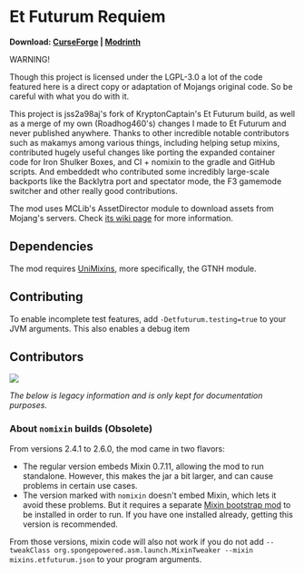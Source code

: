 # Et Futurum Requiem

**Download: [CurseForge](https://www.curseforge.com/minecraft/mc-mods/et-futurum-requiem/files)
| [Modrinth](https://modrinth.com/mod/etfuturum/versions)**

WARNING!

Though this project is licensed under the LGPL-3.0 a lot of the code featured here is a direct copy or adaptation of
Mojangs original code. So be careful with what you do with it.

This project is jss2a98aj's fork of KryptonCaptain's Et Futurum build, as well as a merge of my own (Roadhog460's)
changes I made to Et Futurum and never published anywhere. Thanks to other incredible notable contributors such as
makamys among various things, including helping setup mixins, contributed hugely useful changes like porting the
expanded container code for Iron Shulker Boxes, and CI + nomixin to the gradle and GitHub scripts. And embeddedt who
contributed some incredibly large-scale backports like the Backlytra port and spectator mode, the F3 gamemode switcher
and other really good contributions.

The mod uses MCLib's AssetDirector module to download assets from Mojang's servers.
Check [its wiki page](https://github.com/makamys/MCLib/wiki/AssetDirector) for more information.

## Dependencies

The mod requires [UniMixins](https://modrinth.com/mod/unimixins), more specifically, the GTNH module.

## Contributing

To enable incomplete test features, add `-Detfuturum.testing=true` to your JVM arguments. This also enables a debug item

## Contributors
<a href="https://github.com/Roadhog360/Et-Futurum-Requiem/graphs/contributors">
  <img src="https://contrib.rocks/image?repo=Roadhog360/Et-Futurum-Requiem" />
</a>

*The below is legacy information and is only kept for documentation purposes.*

### About `nomixin` builds (Obsolete)

From versions 2.4.1 to 2.6.0, the mod came in two flavors:

* The regular version embeds Mixin 0.7.11, allowing the mod to run standalone. However, this makes the jar a bit larger,
  and can cause problems in certain use cases.
* The version marked with `nomixin` doesn't embed Mixin, which lets it avoid these problems. But it requires a
  separate [Mixin bootstrap mod](https://gist.github.com/makamys/7cb74cd71d93a4332d2891db2624e17c#mixin-bootstrap-mods)
  to be installed in order to run. If you have one installed already, getting this version is recommended.

From those versions, mixin code will also not work if you do not
add `--tweakClass org.spongepowered.asm.launch.MixinTweaker --mixin mixins.etfuturum.json` to your program arguments.
